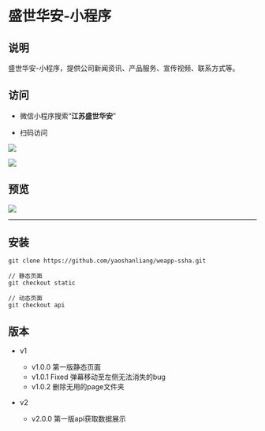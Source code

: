 # 盛世华安-小程序

## 说明
盛世华安-小程序，提供公司新闻资讯、产品服务、宣传视频、联系方式等。

## 访问
 * 微信小程序搜索“**江苏盛世华安**”

 * 扫码访问
 
![](http://iat-net-cn.qiniudn.com/weapp-ssha.jpg)

![](http://iat-net-cn.qiniudn.com/weapp-jlxh.jpg)

## 预览
![](http://iat.net.cn/images/weapp-ssha-1.png)

---


## 安装

    git clone https://github.com/yaoshanliang/weapp-ssha.git
    
    // 静态页面
    git checkout static
    
    // 动态页面
    git checkout api

## 版本
* v1
  * v1.0.0 第一版静态页面
  * v1.0.1 Fixed 弹幕移动至左侧无法消失的bug
  * v1.0.2 删除无用的page文件夹

* v2
  * v2.0.0 第一版api获取数据展示

